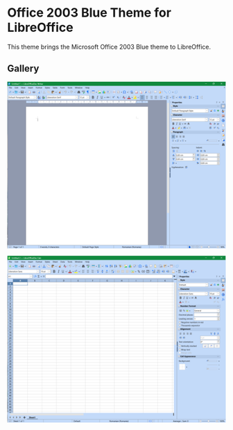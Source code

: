 # Office 2003 Blue Theme for LibreOffice

This theme brings the Microsoft Office 2003 Blue theme to LibreOffice.

## Gallery

![Theme Writer](assets/theme-writer.png)

![Theme Calc](assets/theme-calc.png)

